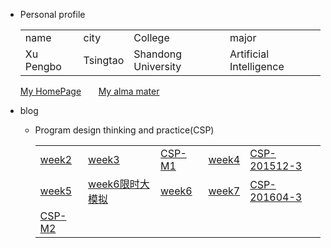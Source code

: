 + Personal  profile

  <table>                 
  <tr> <td> name  </td>
       <td> city  </td>
       <td> College</td>
       <td> major </td>
  </tr> 
  <tr> <td> Xu Pengbo </td>
       <td> Tsingtao  </td>
       <td>Shandong University </td>
       <td> Artificial Intelligence</td>
  </tr>                 
  </table>
   
   [My HomePage](https://www.xupengbo.cn)  &nbsp; &nbsp;  &nbsp;   [My alma mater](https://www.sdu.edu.cn/sdgk/sdjj.htm) 
+ blog    
   + Program design thinking and practice(CSP) 
   
     | | | | | |
     |---|---|---|---|---|
     | [week2](./week2.md) | [week3](./week3.md) | [CSP-M1](./CSP-M1.md) | [week4](./week4.md) |[CSP-201512-3](./CSP-201512-3.md)|
     | [week5](./week5.md) | [week6限时大模拟](./week6模拟.md) | [week6](./week6.md) | [week7](./week7.md) | [CSP-201604-3](./csp201604-3.md) |
     | [CSP-M2](./CSP-M2.md) | | | | |
 
    

